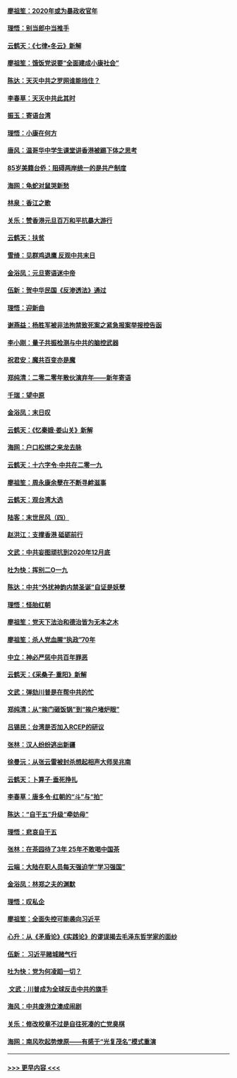 #### [廖祖笙：2020年或为暴政收官年](../pages/nsc993/n11768216.md?t=01051133) 
#### [理悟：别当郎中当推手](../pages/nsc993/n11768243.md?t=01051133) 
#### [云鹤天：《七律▪冬云》新解](../pages/nsc993/n11768204.md?t=01051133) 
#### [廖祖笙：饿饭党说要“全面建成小康社会”](../pages/nsc993/n11767482.md?t=01051133) 
#### [陈达：天灭中共之罗网谁能挡住？](../pages/nsc993/n11767465.md?t=01051133) 
#### [李春草：天灭中共此其时](../pages/nsc993/n11767452.md?t=01051133) 
#### [振玉：寄语台湾](../pages/nsc993/n11767432.md?t=01051133) 
#### [理悟：小康在何方](../pages/nsc993/n11767394.md?t=01051133) 
#### [唐风：温哥华中学生课堂讲香港被踢下体之思考](../pages/nsc993/n11766848.md?t=01051133) 
#### [85岁美籍台侨：阻碍两岸统一的是共产制度](../pages/nsc993/n11765043.md?t=01051133) 
#### [海网：龟蛇对鼠哭新愁](../pages/nsc993/n11764895.md?t=01051133) 
#### [林泉：香江之歌](../pages/nsc993/n11764415.md?t=01051133) 
#### [关乐：赞香港元旦百万和平抗暴大游行](../pages/nsc993/n11764382.md?t=01051133) 
#### [云鹤天：扶贫](../pages/nsc993/n11764245.md?t=01051133) 
#### [雪绮：见群鸡退鹰  反观中共末日](../pages/nsc993/n11762112.md?t=01051133) 
#### [金浴凤：元旦寄语迷中帝](../pages/nsc993/n11761788.md?t=01051133) 
#### [伍新：贺中华民国《反渗透法》通过](../pages/nsc993/n11761994.md?t=01051133) 
#### [理悟：迎新曲](../pages/nsc993/n11761152.md?t=01051133) 
#### [谢燕益：杨胜军被非法拘禁致死案之紧急报案举报控告函](../pages/nsc993/n11756134.md?t=01051133) 
#### [李小刚：量子共振检测与中共的脑控武器](../pages/nsc993/n11754518.md?t=01051133) 
#### [祝君安：魔共百变亦是魔](../pages/nsc993/n11754469.md?t=01051133) 
#### [郑纯清：二零二零年散伙演弃年——新年寄语](../pages/nsc993/n11754195.md?t=01051133) 
#### [千瑞：望中原](../pages/nsc993/n11754159.md?t=01051133) 
#### [金浴凤：末日叹](../pages/nsc993/n11752359.md?t=01051133) 
#### [云鹤天：《忆秦娥‧娄山关》新解](../pages/nsc993/n11752348.md?t=01051133) 
#### [海网：户口松绑之来龙去脉](../pages/nsc993/n11752328.md?t=01051133) 
#### [云鹤天：十六字令‧中共在二零一九](../pages/nsc993/n11752305.md?t=01051133) 
#### [廖祖笙：周永康余孽在不断寻衅滋事](../pages/nsc993/n11751013.md?t=01051133) 
#### [云鹤天：观台湾大选](../pages/nsc993/n11751007.md?t=01051133) 
#### [陆客：末世民风（四）](../pages/nsc993/n11749203.md?t=01051133) 
#### [赵洪江：支撑香港 砥砺前行](../pages/nsc993/n11748482.md?t=01051133) 
#### [文武：中共妄图顽抗到2020年12月底](../pages/nsc993/n11748446.md?t=01051133) 
#### [吐为快：挥别二O一九](../pages/nsc993/n11748411.md?t=01051133) 
#### [陈达：中共“外扰神韵内禁圣诞”自证是妖孽](../pages/nsc993/n11748226.md?t=01051133) 
#### [理悟：怪胎红朝](../pages/nsc993/n11748206.md?t=01051133) 
#### [廖祖笙：党天下法治和德治皆为无本之木](../pages/nsc993/n11748135.md?t=01051133) 
#### [廖祖笙：杀人党血腥“执政”70年](../pages/nsc993/n11745144.md?t=01051133) 
#### [中立：神必严惩中共百年罪恶](../pages/nsc993/n11744970.md?t=01051133) 
#### [云鹤天：《采桑子‧重阳》新解](../pages/nsc993/n11744948.md?t=01051133) 
#### [文武：弹劾川普是在帮中共的忙](../pages/nsc993/n11744758.md?t=01051133) 
#### [郑纯清：从“挨门砸饭锅”到“挨户堵炉眼”](../pages/nsc993/n11744745.md?t=01051133) 
#### [吕锡民：台湾是否加入RCEP的研议](../pages/nsc993/n11744701.md?t=01051133) 
#### [张林：汉人纷纷逃出新疆](../pages/nsc993/n11743530.md?t=01051133) 
#### [徐曼沅：从张云雷被封杀想起相声大师吴兆南](../pages/nsc993/n11741816.md?t=01051133) 
#### [云鹤天：卜算子‧垂死挣扎](../pages/nsc993/n11739956.md?t=01051133) 
#### [李春草：唐多令‧红朝的“斗”与“拍”](../pages/nsc993/n11739830.md?t=01051133) 
#### [陈达：“自干五”升级“牵妨母”](../pages/nsc993/n11739724.md?t=01051133) 
#### [理悟：悲哀自干五](../pages/nsc993/n11739547.md?t=01051133) 
#### [张林：在茶园待了3年 25年不敢喝中国茶](../pages/nsc993/n11739240.md?t=01051133) 
#### [云端：大陆在职人员每天强迫学“学习强国”](../pages/nsc993/n11738735.md?t=01051133) 
#### [金浴凤：林郑之夫的渊默](../pages/nsc993/n11737735.md?t=01051133) 
#### [理悟：叹私企](../pages/nsc993/n11737715.md?t=01051133) 
#### [廖祖笙：全面失控可能袭向习近平](../pages/nsc993/n11737704.md?t=01051133) 
#### [心升：从《矛盾论》《实践论》的谬误揭去毛泽东哲学家的面纱](../pages/nsc993/n11736962.md?t=01051133) 
#### [伍新： 习近平赌城赌气行](../pages/nsc993/n11736929.md?t=01051133) 
#### [吐为快：党为何凌蹈一切？](../pages/nsc993/n11736915.md?t=01051133) 
#### [ 文武：川普成为全球反击中共的旗手](../pages/nsc993/n11736882.md?t=01051133) 
#### [海风：中共废港立澳成闹剧](../pages/nsc993/n11735857.md?t=01051133) 
#### [关乐：修改校章不过是自往死凑的亡党臭棋](../pages/nsc993/n11735097.md?t=01051133) 
#### [海网：南风吹起势燎原——有感于“光复茂名”模式重演](../pages/nsc993/n11732308.md?t=01051133) 

----
#### [ >>> 更早内容 <<< ](../indexes/nsc993-earlier.md)
